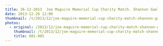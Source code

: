 ```yaml
---
title: 26-12-2013  Joe Maguire Memorial Cup Charity Match. Shannon Gaels V Belcoo.
date: 2013-12-26 12:00
thumbnail: /t/2013/12/joe-maguire-memorial-cup-charity-match-shannon-gaels-v-belcoo/001-005.jpg
photos:
  - original: /2013/12/joe-maguire-memorial-cup-charity-match-shannon-gaels-v-belcoo/001-005.jpg
    thumbnail: /t/2013/12/joe-maguire-memorial-cup-charity-match-shannon-gaels-v-belcoo/001-005.jpg
    title: 001-005
---
```

